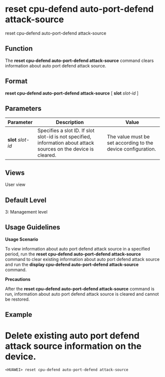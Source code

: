 reset cpu-defend auto-port-defend attack-source
===============================================

reset cpu-defend auto-port-defend attack-source

Function
--------



The **reset cpu-defend auto-port-defend attack-source** command clears information about auto port defend attack source.




Format
------

**reset cpu-defend auto-port-defend attack-source** [ **slot** *slot-id* ]


Parameters
----------

| Parameter | Description | Value |
| --- | --- | --- |
| **slot** *slot-id* | Specifies a slot ID.  If slot slot-id is not specified, information about attack sources on the device is cleared. | The value must be set according to the device configuration. |



Views
-----

User view


Default Level
-------------

3: Management level


Usage Guidelines
----------------

**Usage Scenario**

To view information about auto port defend attack source in a specified period, run the **reset cpu-defend auto-port-defend attack-source** command to clear existing information about auto port defend attack source and run the **display cpu-defend auto-port-defend attack-source** command.

**Precautions**

After the **reset cpu-defend auto-port-defend attack-source** command is run, information about auto port defend attack source is cleared and cannot be restored.


Example
-------

# Delete existing auto port defend attack source information on the device.
```
<HUAWEI> reset cpu-defend auto-port-defend attack-source

```